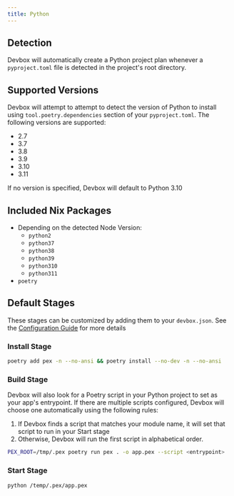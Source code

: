 ```yaml
---
title: Python
---
```


## Detection

Devbox will automatically create a Python project plan whenever a `pyproject.toml` file is detected in the project's root directory. 

## Supported Versions

Devbox will attempt to attempt to detect the version of Python to install using `tool.poetry.dependencies` section of your `pyproject.toml`. The following versions are supported: 

* 2.7
* 3.7
* 3.8
* 3.9
* 3.10
* 3.11

If no version is specified, Devbox will default to Python 3.10
## Included Nix Packages

* Depending on the detected Node Version:
  * `python2`
  * `python37`
  * `python38`
  * `python39`
  * `python310`
  * `python311`
* `poetry`

## Default Stages

These stages can be customized by adding them to your `devbox.json`. See the [Configuration Guide](../configuration.md) for more details

### Install Stage
```bash
poetry add pex -n --no-ansi && poetry install --no-dev -n --no-ansi
```

### Build Stage

Devbox will also look for a Poetry script in your Python project to set as your app's entrypoint. If there are multiple scripts configured, Devbox will choose one automatically using the following rules:

1. If Devbox finds a script that matches your module name, it will set that script to run in your Start stage
2. Otherwise, Devbox will run the first script in alphabetical order.

```bash
PEX_ROOT=/tmp/.pex poetry run pex . -o app.pex --script <entrypoint>
```

### Start Stage

```bash
python /temp/.pex/app.pex
```
